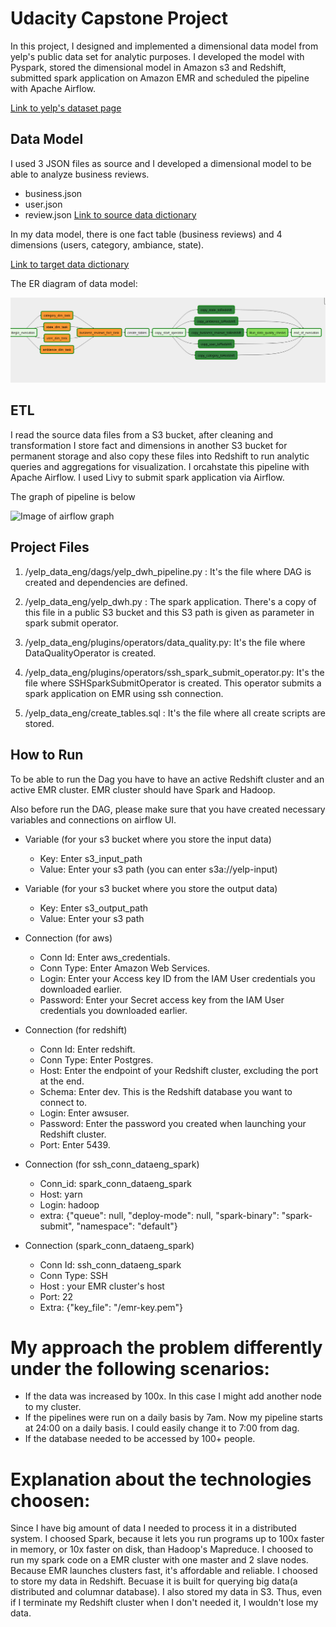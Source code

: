 # Udacity Capstone Project 

In this project, I designed and implemented a dimensional data model from yelp's public data set for analytic purposes. I developed the model with Pyspark, stored the dimensional model in Amazon s3 and Redshift, submitted spark application on Amazon EMR and scheduled the pipeline with Apache Airflow. 

[Link to yelp's dataset page](https://www.yelp.com/dataset)



## Data Model

I used 3 JSON files as source and I developed a dimensional model to be able to analyze business reviews.
 * business.json 
 * user.json
 * review.json
[Link to source data dictionary](/home/gizem/Desktop/udend-capstone/documentation/data_dictionary.md)

In my data model, there is one fact table (business reviews) and 4 dimensions (users, category, ambiance, state). 

[Link to target data dictionary](/home/gizem/Desktop/udend-capstone/dimensional_model_data_dictionary.md)

The ER diagram of data model:

![Image of ER Diagram graph](https://github.com/gizunkar/data_engineering_projects/blob/master/Project_6_capstone/img/dag.png?raw=true)


## ETL 

I read the source data files from a S3 bucket, after cleaning and transformation I store fact and dimensions in another S3 bucket for permanent storage and also copy these files into Redshift to run analytic queries and aggregations for visualization. I orcahstate this pipeline with Apache Airflow. I used Livy to submit spark application via Airflow. 

The graph of pipeline is below


![Image of airflow graph](/home/gizem/Desktop/udend-capstone/documentation/img/airflow_dag.png)



## Project Files  

1. /yelp_data_eng/dags/yelp_dwh_pipeline.py : It's the file where DAG is created and dependencies are defined. 

2. /yelp_data_eng/yelp_dwh.py : The spark application. There's a copy of this file in a public S3 bucket and this S3 path is given as parameter in spark submit operator.

6. /yelp_data_eng/plugins/operators/data_quality.py: It's the file where DataQualityOperator is created. 

7. /yelp_data_eng/plugins/operators/ssh_spark_submit_operator.py: It's the file where SSHSparkSubmitOperator is created. This operator submits a spark application on EMR using ssh connection.

8. /yelp_data_eng/create_tables.sql : It's the file where all create scripts are stored. 


## How to Run 
To be able to run the Dag you have to have an active Redshift cluster and an active EMR cluster. 
EMR cluster should have Spark and Hadoop.

Also before run the DAG, please make sure that you have created necessary variables and connections on airflow UI. 

 * Variable (for your s3 bucket where you store the input data)

 	* Key: Enter s3_input_path 
 	* Value: Enter your s3 path (you can enter s3a://yelp-input)

 * Variable (for your s3 bucket where you store the output data)

 	* Key: Enter s3_output_path 
 	* Value: Enter your s3 path 


 * Connection (for aws)

	 * Conn Id: Enter aws_credentials.
	 * Conn Type: Enter Amazon Web Services.
	 * Login: Enter your Access key ID from the IAM User credentials you downloaded earlier.
	 * Password: Enter your Secret access key from the IAM User credentials you downloaded earlier.

* Connection (for redshift)

	 * Conn Id: Enter redshift.
	 * Conn Type: Enter Postgres.
	 * Host: Enter the endpoint of your Redshift cluster, excluding the port at the end.
	 * Schema: Enter dev. This is the Redshift database you want to connect to.
	 * Login: Enter awsuser.
	 * Password: Enter the password you created when launching your Redshift cluster.
	 * Port: Enter 5439.

* Connection (for ssh_conn_dataeng_spark)
	* Conn_id: spark_conn_dataeng_spark
	* Host: yarn
	* Login: hadoop
	* extra: {"queue": null, "deploy-mode": null, "spark-binary": "spark-submit", "namespace": "default"}

* Connection (spark_conn_dataeng_spark)
	* Conn Id: ssh_conn_dataeng_spark
	* Conn Type: SSH
	* Host : your EMR cluster's host
	* Port: 22
	* Extra: {"key_file": "/emr-key.pem"}



# My approach the problem differently under the following scenarios:
 * If the data was increased by 100x.
 In this case I might add another node to my cluster.
 * If the pipelines were run on a daily basis by 7am.
 Now my pipeline starts at 24:00 on a daily basis. I could easily change it to 7:00 from dag.
* If the database needed to be accessed by 100+ people.

# Explanation about the technologies choosen:
Since I have big amount of data I needed to process it in a distributed system. 
I choosed Spark, because it lets you run programs up to 100x faster in memory, or 10x faster on disk, than Hadoop's Mapreduce.
I choosed to run  my spark code on a EMR cluster with one master and 2 slave nodes. Because EMR launches clusters fast, it's affordable and reliable. 
I choosed to store my data in Redshift. Becuase it is built for querying big data(a distributed and columnar database). I also stored my data in S3. Thus, even if I terminate my Redshift cluster when I don't needed it, I wouldn't lose my data. 